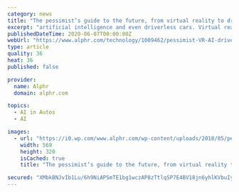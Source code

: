 ```yaml
---
category: news
title: "The pessimist’s guide to the future, from virtual reality to driverless cars"
excerpt: "artificial intelligence and even driverless cars. Virtual reality headsets have long been the next big thing, but that’s not based on anything approaching reality. At the beginning of 2017 ..."
publishedDateTime: 2020-06-07T00:00:00Z
webUrl: "https://www.alphr.com/technology/1009462/pessimist-VR-AI-driverless-cars-bitcoin-blockchain"
type: article
quality: 36
heat: 36
published: false

provider:
  name: Alphr
  domain: alphr.com

topics:
  - AI in Autos
  - AI

images:
  - url: "https://i0.wp.com/www.alphr.com/wp-content/uploads/2018/05/pessimists_guide_to_the_future.jpg?fit=569%2C320&ssl=1"
    width: 569
    height: 320
    isCached: true
    title: "The pessimist’s guide to the future, from virtual reality to driverless cars"

secured: "XMbkBNJvIb1Lu/6h9NiAPSmTE1bg1wczAP8zTtlqSP7E4BV18jn6yhlKVbuIyA9AwmgPCPzLKQc1kqShZUrxAMM+uW4Y6VxUdeFQz2U+jYZBa9WtzZxiNTJ0+BLU+Uu9Tx1vmF+K6HxU7Z6LQpU8GT3w+ouq8SVPYVEBmkaT/m8y8VRtoXoh+OFTqXrfrKBiCdeBK1KAaps+6zjxjird87EL9NMTENxMf+8eP/m35hzybGop6LmDM/15yNfwNgo27xfQXO3mwG2E1mjMelsqxB9qpvGxzS2sxdC58uHUACGonSKkIMt9nG6lRPW+Fv5u;SyFA3QBsfxxe+A8y94wbfg=="
---
```


